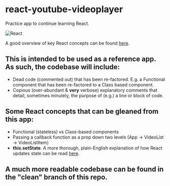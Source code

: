 # react-youtube-videoplayer

Practice app to continue learning React.

![React](http://i.giphy.com/13rwXQs5oAKKhq.gif)

A good overview of key React concepts can be found
[here](https://medium.freecodecamp.com/the-5-things-you-need-to-know-to-understand-react-a1dbd5d114a3#.obts5zea2).

## This is intended to be used as a reference app. As such, the codebase will include:

* Dead code (commented out) that has been re-factored. E.g. a Functional
	component that has been re-factored to a Class based component.
* Copious (over-abundant & **very** verbose) explanatory comments that detail,
	sometimes minutely, the purpose of (e.g.) a line or block of code.


## Some React concepts that can be gleaned from this app:
* Functional (stateless) vs Class-based components
* Passing a callback function as a prop down two levels (App -> VideoList -> VideoListItem)
* **this.setState**. A more thorough, plain-English explanation of how React updates state can be read [here](https://medium.com/@tylermcginnis/react-interview-questions-c8a319ed02bd#.olmgbts1h).

## A much more readable codebase can be found in the "clean" branch of this repo.

